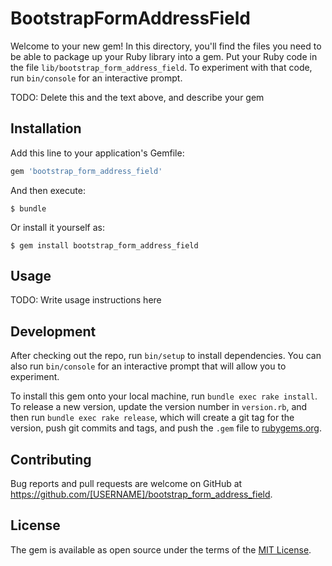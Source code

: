 # BootstrapFormAddressField

Welcome to your new gem! In this directory, you'll find the files you need to be able to package up your Ruby library into a gem. Put your Ruby code in the file `lib/bootstrap_form_address_field`. To experiment with that code, run `bin/console` for an interactive prompt.

TODO: Delete this and the text above, and describe your gem

## Installation

Add this line to your application's Gemfile:

```ruby
gem 'bootstrap_form_address_field'
```

And then execute:

    $ bundle

Or install it yourself as:

    $ gem install bootstrap_form_address_field

## Usage

TODO: Write usage instructions here

## Development

After checking out the repo, run `bin/setup` to install dependencies. You can also run `bin/console` for an interactive prompt that will allow you to experiment.

To install this gem onto your local machine, run `bundle exec rake install`. To release a new version, update the version number in `version.rb`, and then run `bundle exec rake release`, which will create a git tag for the version, push git commits and tags, and push the `.gem` file to [rubygems.org](https://rubygems.org).

## Contributing

Bug reports and pull requests are welcome on GitHub at https://github.com/[USERNAME]/bootstrap_form_address_field.


## License

The gem is available as open source under the terms of the [MIT License](http://opensource.org/licenses/MIT).

